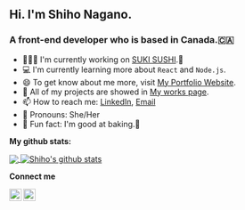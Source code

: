 ## Hi. I'm Shiho Nagano.
### A front-end developer who is based in Canada.🇨🇦

- 🏃🏻‍♀️ I'm currently working on [SUKI SUSHI](https://github.com/Shiho317/Sushi-app).🍣
- 💻 I'm currently learning more about `React` and `Node.js`.
- 😄 To get know about me more, visit [My Portfolio Website](https://shiho-nagano.com/).
- 📒 All of my projects are showed in [My works page](https://shiho-nagano.com/work).
- 📫 How to reach me: [LinkedIn](https://www.linkedin.com/in/shiho-nagano-b7518b21b), [Email](mailto:shihonagano9797@gmail.com?subject=[GitHub]%20Source%20Han%20Sans)
- 👤 Pronouns: She/Her
- 🤩 Fun fact: I'm good at baking.🥐

**My github stats:**

<a href="https://github.com/Shiho317">
  <img align="center" src="https://github-readme-stats.vercel.app/api/top-langs/?username=Shiho317&theme=light&hide_langs_below=1" />
</a>
<a href="https://github.com/Shiho317">
  <img align="center" src="https://github-readme-stats.vercel.app/api?username=Shiho317&show_icons=true&theme=light&line_height=27" alt="Shiho's github stats" />
</a>

**Connect me**

<a href="https://www.linkedin.com/in/shiho-nagano-b7518b21b">
  <img align="left" alt="Shiho's linkedin" width="22px" src="https://cdn.jsdelivr.net/npm/simple-icons@v3/icons/linkedin.svg" />
</a>
<a href="https://github.com/Shiho317">
  <img align="left" alt="Shiho's github" width="22px" src="https://cdn.jsdelivr.net/npm/simple-icons@v3/icons/github.svg" />
</a>
